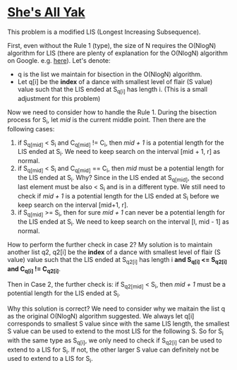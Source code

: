 # [She's All Yak](https://open.kattis.com/problems/shesallyak)

This problem is a modified LIS (Longest Increasing Subsequence).

First, even without the Rule 1 (type), the size of N requires the O(NlogN) algorithm for LIS (there are plenty of explanation for the O(NlogN) algorithm on Google. e.g. [here](https://www.geeksforgeeks.org/longest-monotonically-increasing-subsequence-size-n-log-n/)). Let's denote:

- q is the list we maintain for bisection in the O(NlogN) algorithm.
- Let q[i] be the **index** of a dance with smallest level of flair (S value) value such that the LIS ended at S<sub>q[i]</sub> has length i. (This is a small adjustment for this problem)

Now we need to consider how to handle the Rule 1. During the bisection process for S<sub>i</sub>, let *mid* is the current middle point. Then there are the following cases:

1. if S<sub>q[mid]</sub> < S<sub>i</sub> and C<sub>q[mid]</sub> != C<sub>i</sub>, then *mid + 1* is a potential length for the LIS ended at S<sub>i</sub>. We need to keep search on the interval [mid + 1, r] as normal.
2. if S<sub>q[mid]</sub> < S<sub>i</sub> and C<sub>q[mid]</sub> == C<sub>i</sub>, then *mid* must be a potential length for the LIS ended at S<sub>i</sub>. Why? Since in the LIS ended at S<sub>q[mid]</sub>, the second last element must be also < S<sub>i</sub> and is in a different type. We still need to check if *mid + 1* is a potential length for the LIS ended at S<sub>i</sub> before we keep search on the interval [mid+1, r].
3. if S<sub>q[mid]</sub> >= S<sub>i</sub>, then for sure *mid + 1* can never be a potential length for the LIS ended at S<sub>i</sub>. We need to keep search on the interval [l, mid - 1] as normal.

How to perform the further check in case 2? My solution is to maintain another list q2, q2[i] be the **index** of a dance with smallest level of flair (S value) value such that the LIS ended at S<sub>q2[i]</sub> has length i **and S<sub>q[i]</sub> <= S<sub>q2[i]</sub> and C<sub>q[i]</sub> != C<sub>q2[i]</sub>**. 

Then in Case 2, the further check is: if S<sub>q2[mid]</sub> < S<sub>i</sub>, then *mid + 1* must be a potential length for the LIS ended at S<sub>i</sub>.

Why this solution is correct? We need to consider why we maitain the list q as the original O(NlogN) algorithm suggested. We always let q[i] corresponds to smallest S value since with the same LIS length, the smallest S value can be used to extend to the most LIS for the following S. So for S<sub>i</sub> with the same type as S<sub>q[i]</sub>, we only need to check if S<sub>q2[i]</sub> can be used to extend to a LIS for S<sub>i</sub>. If not, the other larger S value can definitely not be used to extend to a LIS for S<sub>i</sub>.

